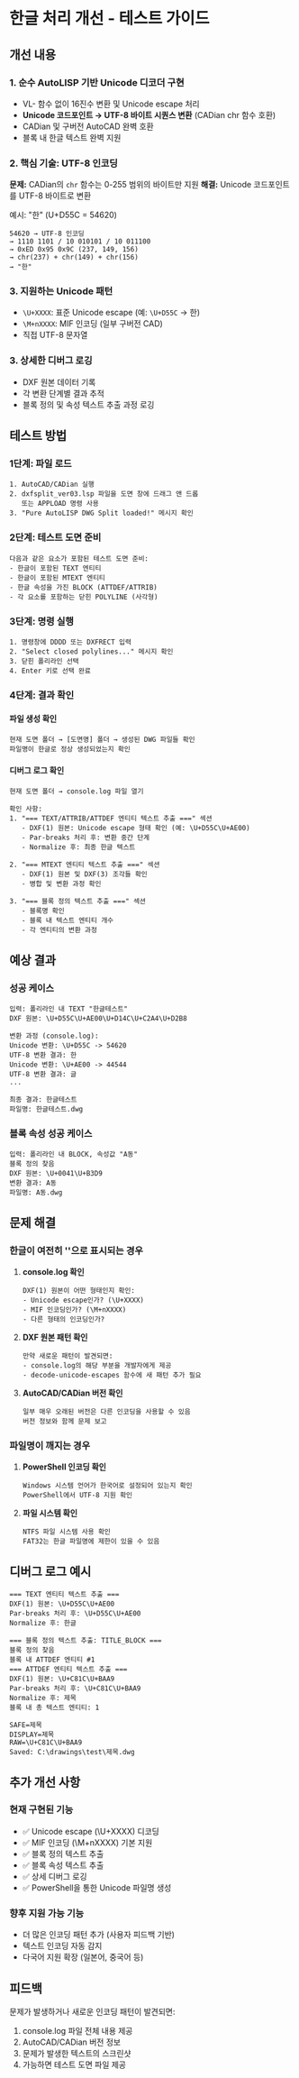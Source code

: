 # 한글 처리 개선 - 테스트 가이드

## 개선 내용

### 1. 순수 AutoLISP 기반 Unicode 디코더 구현
- VL- 함수 없이 16진수 변환 및 Unicode escape 처리
- **Unicode 코드포인트 → UTF-8 바이트 시퀀스 변환** (CADian chr 함수 호환)
- CADian 및 구버전 AutoCAD 완벽 호환
- 블록 내 한글 텍스트 완벽 지원

### 2. 핵심 기술: UTF-8 인코딩
**문제:** CADian의 `chr` 함수는 0-255 범위의 바이트만 지원
**해결:** Unicode 코드포인트를 UTF-8 바이트로 변환

예시: "한" (U+D55C = 54620)
```
54620 → UTF-8 인코딩
→ 1110 1101 / 10 010101 / 10 011100
→ 0xED 0x95 0x9C (237, 149, 156)
→ chr(237) + chr(149) + chr(156)
→ "한"
```

### 3. 지원하는 Unicode 패턴
- `\U+XXXX`: 표준 Unicode escape (예: `\U+D55C` → 한)
- `\M+nXXXX`: MIF 인코딩 (일부 구버전 CAD)
- 직접 UTF-8 문자열

### 3. 상세한 디버그 로깅
- DXF 원본 데이터 기록
- 각 변환 단계별 결과 추적
- 블록 정의 및 속성 텍스트 추출 과정 로깅

## 테스트 방법

### 1단계: 파일 로드
```
1. AutoCAD/CADian 실행
2. dxfsplit_ver03.lsp 파일을 도면 창에 드래그 앤 드롭
   또는 APPLOAD 명령 사용
3. "Pure AutoLISP DWG Split loaded!" 메시지 확인
```

### 2단계: 테스트 도면 준비
```
다음과 같은 요소가 포함된 테스트 도면 준비:
- 한글이 포함된 TEXT 엔티티
- 한글이 포함된 MTEXT 엔티티
- 한글 속성을 가진 BLOCK (ATTDEF/ATTRIB)
- 각 요소를 포함하는 닫힌 POLYLINE (사각형)
```

### 3단계: 명령 실행
```
1. 명령창에 DDDD 또는 DXFRECT 입력
2. "Select closed polylines..." 메시지 확인
3. 닫힌 폴리라인 선택
4. Enter 키로 선택 완료
```

### 4단계: 결과 확인

#### 파일 생성 확인
```
현재 도면 폴더 → [도면명] 폴더 → 생성된 DWG 파일들 확인
파일명이 한글로 정상 생성되었는지 확인
```

#### 디버그 로그 확인
```
현재 도면 폴더 → console.log 파일 열기

확인 사항:
1. "=== TEXT/ATTRIB/ATTDEF 엔티티 텍스트 추출 ===" 섹션
   - DXF(1) 원본: Unicode escape 형태 확인 (예: \U+D55C\U+AE00)
   - Par-breaks 처리 후: 변환 중간 단계
   - Normalize 후: 최종 한글 텍스트

2. "=== MTEXT 엔티티 텍스트 추출 ===" 섹션
   - DXF(1) 원본 및 DXF(3) 조각들 확인
   - 병합 및 변환 과정 확인

3. "=== 블록 정의 텍스트 추출 ===" 섹션
   - 블록명 확인
   - 블록 내 텍스트 엔티티 개수
   - 각 엔티티의 변환 과정
```

## 예상 결과

### 성공 케이스
```
입력: 폴리라인 내 TEXT "한글테스트"
DXF 원본: \U+D55C\U+AE00\U+D14C\U+C2A4\U+D2B8

변환 과정 (console.log):
Unicode 변환: \U+D55C -> 54620
UTF-8 변환 결과: 한
Unicode 변환: \U+AE00 -> 44544
UTF-8 변환 결과: 글
...

최종 결과: 한글테스트
파일명: 한글테스트.dwg
```

### 블록 속성 성공 케이스
```
입력: 폴리라인 내 BLOCK, 속성값 "A동"
블록 정의 찾음
DXF 원본: \U+0041\U+B3D9
변환 결과: A동
파일명: A동.dwg
```

## 문제 해결

### 한글이 여전히 ''으로 표시되는 경우

1. **console.log 확인**
   ```
   DXF(1) 원본이 어떤 형태인지 확인:
   - Unicode escape인가? (\U+XXXX)
   - MIF 인코딩인가? (\M+nXXXX)
   - 다른 형태의 인코딩인가?
   ```

2. **DXF 원본 패턴 확인**
   ```
   만약 새로운 패턴이 발견되면:
   - console.log의 해당 부분을 개발자에게 제공
   - decode-unicode-escapes 함수에 새 패턴 추가 필요
   ```

3. **AutoCAD/CADian 버전 확인**
   ```
   일부 매우 오래된 버전은 다른 인코딩을 사용할 수 있음
   버전 정보와 함께 문제 보고
   ```

### 파일명이 깨지는 경우

1. **PowerShell 인코딩 확인**
   ```
   Windows 시스템 언어가 한국어로 설정되어 있는지 확인
   PowerShell에서 UTF-8 지원 확인
   ```

2. **파일 시스템 확인**
   ```
   NTFS 파일 시스템 사용 확인
   FAT32는 한글 파일명에 제한이 있을 수 있음
   ```

## 디버그 로그 예시

```
=== TEXT 엔티티 텍스트 추출 ===
DXF(1) 원본: \U+D55C\U+AE00
Par-breaks 처리 후: \U+D55C\U+AE00
Normalize 후: 한글

=== 블록 정의 텍스트 추출: TITLE_BLOCK ===
블록 정의 찾음
블록 내 ATTDEF 엔티티 #1
=== ATTDEF 엔티티 텍스트 추출 ===
DXF(1) 원본: \U+C81C\U+BAA9
Par-breaks 처리 후: \U+C81C\U+BAA9
Normalize 후: 제목
블록 내 총 텍스트 엔티티: 1

SAFE=제목
DISPLAY=제목
RAW=\U+C81C\U+BAA9
Saved: C:\drawings\test\제목.dwg
```

## 추가 개선 사항

### 현재 구현된 기능
- ✅ Unicode escape (\U+XXXX) 디코딩
- ✅ MIF 인코딩 (\M+nXXXX) 기본 지원
- ✅ 블록 정의 텍스트 추출
- ✅ 블록 속성 텍스트 추출
- ✅ 상세 디버그 로깅
- ✅ PowerShell을 통한 Unicode 파일명 생성

### 향후 지원 가능 기능
- 더 많은 인코딩 패턴 추가 (사용자 피드백 기반)
- 텍스트 인코딩 자동 감지
- 다국어 지원 확장 (일본어, 중국어 등)

## 피드백

문제가 발생하거나 새로운 인코딩 패턴이 발견되면:
1. console.log 파일 전체 내용 제공
2. AutoCAD/CADian 버전 정보
3. 문제가 발생한 텍스트의 스크린샷
4. 가능하면 테스트 도면 파일 제공

